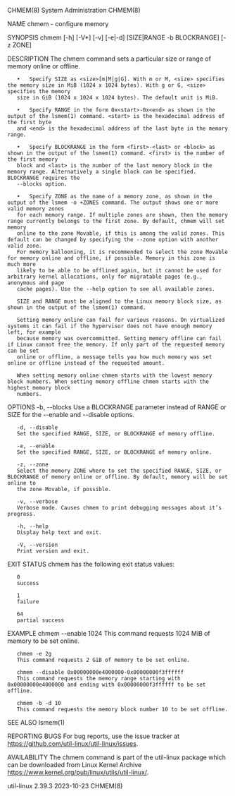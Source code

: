 CHMEM(8)							     System Administration							      CHMEM(8)

NAME
       chmem - configure memory

SYNOPSIS
       chmem [-h] [-V*] [-v] [-e|-d] [SIZE|RANGE -b BLOCKRANGE] [-z ZONE]

DESCRIPTION
       The chmem command sets a particular size or range of memory online or offline.

       •   Specify SIZE as <size>[m|M|g|G]. With m or M, <size> specifies the memory size in MiB (1024 x 1024 bytes). With g or G, <size> specifies the memory
	   size in GiB (1024 x 1024 x 1024 bytes). The default unit is MiB.

       •   Specify RANGE in the form 0x<start>-0x<end> as shown in the output of the lsmem(1) command. <start> is the hexadecimal address of the first byte
	   and <end> is the hexadecimal address of the last byte in the memory range.

       •   Specify BLOCKRANGE in the form <first>-<last> or <block> as shown in the output of the lsmem(1) command. <first> is the number of the first memory
	   block and <last> is the number of the last memory block in the memory range. Alternatively a single block can be specified. BLOCKRANGE requires the
	   --blocks option.

       •   Specify ZONE as the name of a memory zone, as shown in the output of the lsmem -o +ZONES command. The output shows one or more valid memory zones
	   for each memory range. If multiple zones are shown, then the memory range currently belongs to the first zone. By default, chmem will set memory
	   online to the zone Movable, if this is among the valid zones. This default can be changed by specifying the --zone option with another valid zone.
	   For memory ballooning, it is recommended to select the zone Movable for memory online and offline, if possible. Memory in this zone is much more
	   likely to be able to be offlined again, but it cannot be used for arbitrary kernel allocations, only for migratable pages (e.g., anonymous and page
	   cache pages). Use the --help option to see all available zones.

       SIZE and RANGE must be aligned to the Linux memory block size, as shown in the output of the lsmem(1) command.

       Setting memory online can fail for various reasons. On virtualized systems it can fail if the hypervisor does not have enough memory left, for example
       because memory was overcommitted. Setting memory offline can fail if Linux cannot free the memory. If only part of the requested memory can be set
       online or offline, a message tells you how much memory was set online or offline instead of the requested amount.

       When setting memory online chmem starts with the lowest memory block numbers. When setting memory offline chmem starts with the highest memory block
       numbers.

OPTIONS
       -b, --blocks
	   Use a BLOCKRANGE parameter instead of RANGE or SIZE for the --enable and --disable options.

       -d, --disable
	   Set the specified RANGE, SIZE, or BLOCKRANGE of memory offline.

       -e, --enable
	   Set the specified RANGE, SIZE, or BLOCKRANGE of memory online.

       -z, --zone
	   Select the memory ZONE where to set the specified RANGE, SIZE, or BLOCKRANGE of memory online or offline. By default, memory will be set online to
	   the zone Movable, if possible.

       -v, --verbose
	   Verbose mode. Causes chmem to print debugging messages about it’s progress.

       -h, --help
	   Display help text and exit.

       -V, --version
	   Print version and exit.

EXIT STATUS
       chmem has the following exit status values:

       0
	   success

       1
	   failure

       64
	   partial success

EXAMPLE
       chmem --enable 1024
	   This command requests 1024 MiB of memory to be set online.

       chmem -e 2g
	   This command requests 2 GiB of memory to be set online.

       chmem --disable 0x00000000e4000000-0x00000000f3ffffff
	   This command requests the memory range starting with 0x00000000e4000000 and ending with 0x00000000f3ffffff to be set offline.

       chmem -b -d 10
	   This command requests the memory block number 10 to be set offline.

SEE ALSO
       lsmem(1)

REPORTING BUGS
       For bug reports, use the issue tracker at https://github.com/util-linux/util-linux/issues.

AVAILABILITY
       The chmem command is part of the util-linux package which can be downloaded from Linux Kernel Archive
       <https://www.kernel.org/pub/linux/utils/util-linux/>.

util-linux 2.39.3							  2023-10-23								      CHMEM(8)
